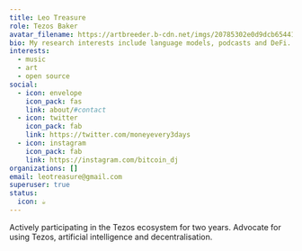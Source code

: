 ```yaml
---
title: Leo Treasure
role: Tezos Baker
avatar_filename: https://artbreeder.b-cdn.net/imgs/20785302e0d9dcb65441.jpeg
bio: My research interests include language models, podcasts and DeFi.
interests:
  - music
  - art
  - open source
social:
  - icon: envelope
    icon_pack: fas
    link: about/#contact
  - icon: twitter
    icon_pack: fab
    link: https://twitter.com/moneyevery3days
  - icon: instagram
    icon_pack: fab
    link: https://instagram.com/bitcoin_dj
organizations: []
email: leotreasure@gmail.com
superuser: true
status:
  icon: ☕️
---
```

Actively participating in the Tezos ecosystem for two years. Advocate for using Tezos, artificial intelligence and decentralisation.